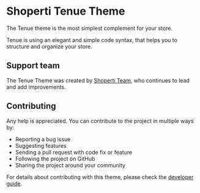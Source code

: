 # Shoperti Tenue Theme

The Tenue theme is the most simplest complement for your store.

Tenue is using an elegant and simple code syntax, that helps you to structure and organize your store.

Support team
----------------
The Tenue Theme was created by [Shoperti Team](https://www.shoperti.com/), who continues to lead and add improvements.

Contributing
------------
Any help is appreciated. You can contribute to the project in multiple ways by:

- Reporting a bug issue
- Suggesting features
- Sending a pull request with code fix or feature
- Following the project on GitHub
- Sharing the project around your community

For details about contributing with this theme, please check the [developer guide](https://www.shoperti.com/ayuda/desarrolladores/).
